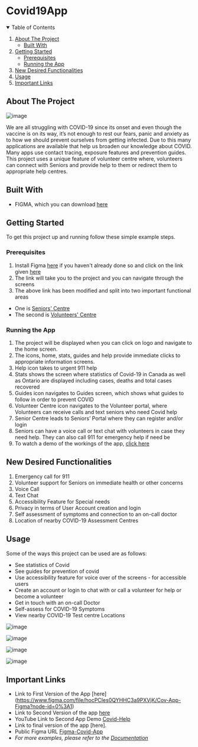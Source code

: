 # Covid19App

<!-- TABLE OF CONTENTS -->
<details open="open">
  <summary>Table of Contents</summary>
  <ol>
    <li>
      <a href="#about-the-project">About The Project</a>
      <ul>
        <li><a href="#built-with">Built With</a></li>
      </ul>
    </li>
    <li>
      <a href="#getting-started">Getting Started</a>
      <ul>
        <li><a href="#prerequisites">Prerequisites</a></li>
        <li><a href="#running-the-app">Running the App</a></li>
      </ul>
    </li>
    <li><a href="#new-desired-functionalities">New Desired Functionalities</a></li>
    <li><a href="#usage">Usage</a></li>
    <li><a href="#important-links">Important Links</a></li>
  </ol>
</details>

<!-- ABOUT THE PROJECT -->
## About The Project

![image](https://user-images.githubusercontent.com/54964531/111852021-dd836500-88eb-11eb-8357-f328f0a1ef77.png)

We are all struggling with COVID-19 since its onset and even though the vaccine is on its way, it’s not enough to rest our fears, panic and anxiety as to how we should prevent ourselves from getting infected. Due to this many applications are available that help us broaden our knowledge about COVID. Many apps use contact tracing, exposure features and prevention guides. This project uses a unique feature of volunteer centre where, volunteers can connect with Seniors and provide help to them or redirect them to appropriate help centres.

<!-- BUILT WITH -->
## Built With
* FIGMA, which you can download [here](https://www.figma.com/downloads/)

<!-- GETTING STARTED -->
## Getting Started

To get this project up and running follow these simple example steps.

### Prerequisites

1. Install Figma [here](https://www.figma.com/downloads/) if you haven't already done so and click on the link given [here](https://www.figma.com/file/ZfCTIDRiTlfcB9rjNlEDWE/Covid-Help-App?node-id=0%3A1 )
2. The link will take you to the project and you can navigate through the screens 
3. The above link has been modified and split into two important functional areas
  * One is [Seniors' Centre](https://www.figma.com/file/Cx1GhAMm2p00NXeJulyItY/Covid-Help-App-Senior?node-id=0%3A1)
  * The second is [Volunteers' Centre](https://www.figma.com/file/Z094N8hb5Z9qprQoJ1mpBv/Covid-Help-App-Volunteer?node-id=0%3A1)

### Running the App

1. The project will be displayed when you can click on logo and navigate to the home screen.
2. The icons, home, stats, guides and help provide immediate clicks to appropriate information screens.
3. Help icon takes to urgent 911 help 
4. Stats shows the screen where statistics of Covid-19 in Canada as well as Ontario are displayed including cases, deaths and total cases recovered
5. Guides icon navigates to Guides screen, which shows what guides to follow in order to prevent COVID
6. Volunteer Centre icon navigates to the Volunteer portal, where Volunteers can receive calls and text seniors who need Covid help
7. Senior Centre leads to Seniors’ Portal where they can register and/or login
8. Seniors can have a voice call or text chat with volunteers in case they need help. They can also call 911 for emergency help if need be
9. To watch a demo of the workings of the app, [click here](https://youtu.be/uSRfV1ef7DI)

<!-- NEW DESIRABLE FUNCTIONALITIES -->
## New Desired Functionalities
1. Emergency call for 911
2. Volunteer support for Seniors on immediate health or other concerns
3. Voice Call
4. Text Chat
5. Accessibility Feature for Special needs
6. Privacy in terms of User Account creation and login
7. Self assessment of symptoms and connection to an on-call doctor
8. Location of nearby COVID-19 Assessment Centres 

<!-- USAGE EXAMPLES -->
## Usage

Some of the ways this project can be used are as follows:

* See statistics of Covid
* See guides for prevention of covid
* Use accessibility feature for voice over of the screens - for accessible users
* Create an account or login to chat with or call a volunteer for help or become a volunteer
* Get in touch with an on-call Doctor
* Self-assess for COVID-19 Symptoms
* View nearby COVID-19 Test centre Locations 


![image](https://user-images.githubusercontent.com/54964531/111852126-3b17b180-88ec-11eb-9657-c0e38db110ac.png)

![image](https://user-images.githubusercontent.com/54964531/111852143-44088300-88ec-11eb-802e-878a76fecd8c.png)

![image](https://user-images.githubusercontent.com/54964531/111852150-4a96fa80-88ec-11eb-9066-bf4b81b16758.png)

![image](https://user-images.githubusercontent.com/54964531/111852158-508cdb80-88ec-11eb-90e2-c363615ab5d3.png)

<!-- Important Links -->
## Important Links
* Link to First Version of the App [here] (https://www.figma.com/file/hocPCIes0QYHHC3a9PXVjK/Cov-App-Figma?node-id=0%3A1)
* Link to Second Version of the app [here](https://www.figma.com/file/ZfCTIDRiTlfcB9rjNlEDWE/Covid-Help-App?node-id=0%3A1)
* YouTube Link to Second App Demo [Covid-Help](https://youtu.be/uSRfV1ef7DI)
* Link to final version of the app [here].
* Public Figma URL [Figma-Covid-App]() 
* _For more examples, please refer to the [Documentation](https://https://github.com/sheemasiddiqui/Covid19App/blob/main/README.md)_
